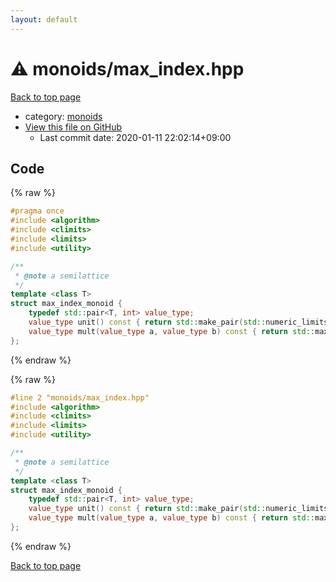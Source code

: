 ```yaml
---
layout: default
---
```


<!-- mathjax config similar to math.stackexchange -->
<script type="text/javascript" async
  src="https://cdnjs.cloudflare.com/ajax/libs/mathjax/2.7.5/MathJax.js?config=TeX-MML-AM_CHTML">
</script>
<script type="text/x-mathjax-config">
  MathJax.Hub.Config({
    TeX: { equationNumbers: { autoNumber: "AMS" }},
    tex2jax: {
      inlineMath: [ ['$','$'] ],
      processEscapes: true
    },
    "HTML-CSS": { matchFontHeight: false },
    displayAlign: "left",
    displayIndent: "2em"
  });
</script>

<script type="text/javascript" src="https://cdnjs.cloudflare.com/ajax/libs/jquery/3.4.1/jquery.min.js"></script>
<script src="https://cdn.jsdelivr.net/npm/jquery-balloon-js@1.1.2/jquery.balloon.min.js" integrity="sha256-ZEYs9VrgAeNuPvs15E39OsyOJaIkXEEt10fzxJ20+2I=" crossorigin="anonymous"></script>
<script type="text/javascript" src="../../assets/js/copy-button.js"></script>
<link rel="stylesheet" href="../../assets/css/copy-button.css" />


# :warning: monoids/max_index.hpp

<a href="../../index.html">Back to top page</a>

* category: <a href="../../index.html#315142c884fa9bdd2be3b42923ffe964">monoids</a>
* <a href="{{ site.github.repository_url }}/blob/master/monoids/max_index.hpp">View this file on GitHub</a>
    - Last commit date: 2020-01-11 22:02:14+09:00




## Code

<a id="unbundled"></a>
{% raw %}
```cpp
#pragma once
#include <algorithm>
#include <climits>
#include <limits>
#include <utility>

/**
 * @note a semilattice
 */
template <class T>
struct max_index_monoid {
    typedef std::pair<T, int> value_type;
    value_type unit() const { return std::make_pair(std::numeric_limits<T>::lowest(), INT_MIN); }
    value_type mult(value_type a, value_type b) const { return std::max(a, b); }
};

```
{% endraw %}

<a id="bundled"></a>
{% raw %}
```cpp
#line 2 "monoids/max_index.hpp"
#include <algorithm>
#include <climits>
#include <limits>
#include <utility>

/**
 * @note a semilattice
 */
template <class T>
struct max_index_monoid {
    typedef std::pair<T, int> value_type;
    value_type unit() const { return std::make_pair(std::numeric_limits<T>::lowest(), INT_MIN); }
    value_type mult(value_type a, value_type b) const { return std::max(a, b); }
};

```
{% endraw %}

<a href="../../index.html">Back to top page</a>

